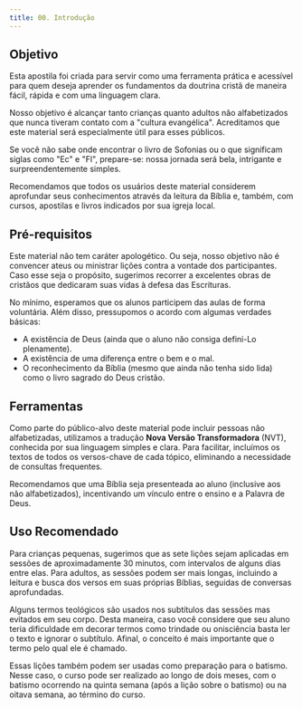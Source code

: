 ```yaml
---
title: 00. Introdução
---
```


## Objetivo
Esta apostila foi criada para servir como uma ferramenta prática e acessível para quem deseja aprender os fundamentos da doutrina cristã de maneira fácil, rápida e com uma linguagem clara.

Nosso objetivo é alcançar tanto crianças quanto adultos não alfabetizados que nunca tiveram contato com a "cultura evangélica". Acreditamos que este material será especialmente útil para esses públicos.

Se você não sabe onde encontrar o livro de Sofonias ou o que significam siglas como "Ec" e "Fl", prepare-se: nossa jornada será bela, intrigante e surpreendentemente simples.

Recomendamos que todos os usuários deste material considerem aprofundar seus conhecimentos através da leitura da Bíblia e, também, com cursos, apostilas e livros indicados por sua igreja local.
## Pré-requisitos
Este material não tem caráter apologético. Ou seja, nosso objetivo não é convencer ateus ou ministrar lições contra a vontade dos participantes. Caso esse seja o propósito, sugerimos recorrer a excelentes obras de cristãos que dedicaram suas vidas à defesa das Escrituras.

No mínimo, esperamos que os alunos participem das aulas de forma voluntária. Além disso, pressupomos o acordo com algumas verdades básicas:

- A existência de Deus (ainda que o aluno não consiga defini-Lo plenamente).
- A existência de uma diferença entre o bem e o mal.
- O reconhecimento da Bíblia (mesmo que ainda não tenha sido lida) como o livro sagrado do Deus cristão.
## Ferramentas
Como parte do público-alvo deste material pode incluir pessoas não alfabetizadas, utilizamos a tradução **Nova Versão Transformadora** (NVT), conhecida por sua linguagem simples e clara. Para facilitar, incluímos os textos de todos os versos-chave de cada tópico, eliminando a necessidade de consultas frequentes.

Recomendamos que uma Bíblia seja presenteada ao aluno (inclusive aos não alfabetizados), incentivando um vínculo entre o ensino e a Palavra de Deus.
## Uso Recomendado
Para crianças pequenas, sugerimos que as sete lições sejam aplicadas em sessões de aproximadamente 30 minutos, com intervalos de alguns dias entre elas. Para adultos, as sessões podem ser mais longas, incluindo a leitura e busca dos versos em suas próprias Bíblias, seguidas de conversas aprofundadas.

Alguns termos teológicos são usados nos subtítulos das sessões mas evitados em seu corpo. Desta maneira, caso você considere que seu aluno teria dificuldade em decorar termos como trindade ou onisciência basta ler o texto e ignorar o subtítulo. Afinal, o conceito é mais importante que o termo pelo qual ele é chamado.

Essas lições também podem ser usadas como preparação para o batismo. Nesse caso, o curso pode ser realizado ao longo de dois meses, com o batismo ocorrendo na quinta semana (após a lição sobre o batismo) ou na oitava semana, ao término do curso.